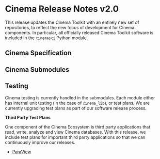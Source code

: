 # Cinema Release Notes v2.0

This release updates the Cinema Toolkit with an entirely new set of repositories, to reflect
the new focus of development for Cinema components. In particular, all officially released Cinema
Toolkit software is included in the `cinemasci` Python module.

## Cinema Specification

## Cinema Submodules

## Testing

Cinema testing is currently handled in the submodules. Each module either has internal unit testing (in the case of `cinema_lib`), or test plans. We are currently upgrading test plans as part of our software release process.

**Third Party Test Plans**

One component of the Cinema Ecosystem is third party applications that read, write, analyze and view Cinema databases. With this release, we include test plans for important third party applications so that we can continuously improve our releases.

- [ParaView](testplans/paraview/testplan.md)
